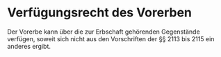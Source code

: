 # Verfügungsrecht des Vorerben

Der Vorerbe kann über die zur Erbschaft gehörenden Gegenstände verfügen, soweit sich nicht aus den Vorschriften der §§ 2113 bis 2115 ein anderes ergibt. 

